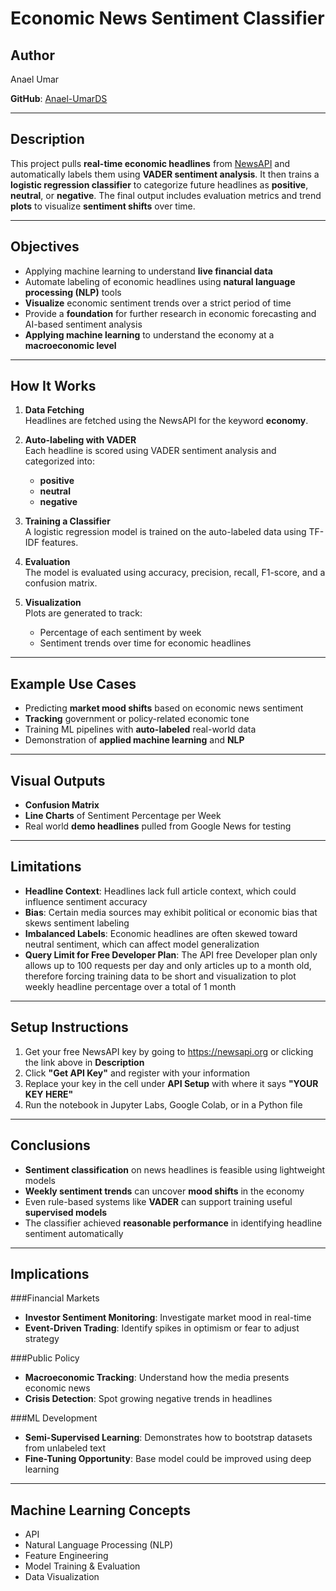 # Economic News Sentiment Classifier

## Author

Anael Umar

**GitHub**: [Anael-UmarDS](https://github.com/Anael-UmarDS)

---

## Description

This project pulls **real-time economic headlines** from [NewsAPI](https://newsapi.org) and automatically labels them using **VADER sentiment analysis**. It then trains a **logistic regression classifier** to categorize future headlines as **positive**, **neutral**, or **negative**. The final output includes evaluation metrics and trend **plots** to visualize **sentiment shifts** over time.

---

## Objectives

- Applying machine learning to understand **live financial data**
- Automate labeling of economic headlines using **natural language processing (NLP)** tools
- **Visualize** economic sentiment trends over a strict period of time
- Provide a **foundation** for further research in economic forecasting and AI-based sentiment analysis
- **Applying machine learning** to understand the economy at a **macroeconomic level**

---

## How It Works

1. **Data Fetching**  
   Headlines are fetched using the NewsAPI for the keyword **economy**.

2. **Auto-labeling with VADER**  
   Each headline is scored using VADER sentiment analysis and categorized into:
   - **positive**
   - **neutral**
   - **negative**

3. **Training a Classifier**  
   A logistic regression model is trained on the auto-labeled data using TF-IDF features.

4. **Evaluation**  
   The model is evaluated using accuracy, precision, recall, F1-score, and a confusion matrix.

5. **Visualization**  
   Plots are generated to track:
   - Percentage of each sentiment by week
   - Sentiment trends over time for economic headlines

---

## Example Use Cases

- Predicting **market mood shifts** based on economic news sentiment
- **Tracking** government or policy-related economic tone
- Training ML pipelines with **auto-labeled** real-world data
- Demonstration of **applied machine learning** and **NLP**

---

## Visual Outputs

- **Confusion Matrix**
- **Line Charts** of Sentiment Percentage per Week  
- Real world **demo headlines** pulled from Google News for testing

---
## Limitations

- **Headline Context**: Headlines lack full article context, which could influence sentiment accuracy
- **Bias**: Certain media sources may exhibit political or economic bias that skews sentiment labeling
- **Imbalanced Labels**: Economic headlines are often skewed toward neutral sentiment, which can affect model generalization
- **Query Limit for Free Developer Plan**: The API free Developer plan only allows up to 100 requests per day and only articles up to a month old, therefore forcing training data to be short and visualization to plot weekly headline percentage over a total of 1 month
---

## Setup Instructions

1. Get your free NewsAPI key by going to https://newsapi.org or clicking the link above in **Description**
2. Click **"Get API Key"** and register with your information
3. Replace your key in the cell under **API Setup** with where it says **"YOUR KEY HERE"**
4. Run the notebook in Jupyter Labs, Google Colab, or in a Python file

---

## Conclusions

- **Sentiment classification** on news headlines is feasible using lightweight models
- **Weekly sentiment trends** can uncover **mood shifts** in the economy
- Even rule-based systems like **VADER** can support training useful **supervised models**
- The classifier achieved **reasonable performance** in identifying headline sentiment automatically

---

## Implications

###Financial Markets

- **Investor Sentiment Monitoring**: Investigate market mood in real-time
- **Event-Driven Trading**: Identify spikes in optimism or fear to adjust strategy

###Public Policy

- **Macroeconomic Tracking**: Understand how the media presents economic news
- **Crisis Detection**: Spot growing negative trends in headlines

###ML Development

- **Semi-Supervised Learning**: Demonstrates how to bootstrap datasets from unlabeled text
- **Fine-Tuning Opportunity**: Base model could be improved using deep learning

---

## Machine Learning Concepts

- API
- Natural Language Processing (NLP)
- Feature Engineering
- Model Training & Evaluation
- Data Visualization
